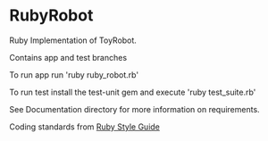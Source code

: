 RubyRobot
=========

Ruby Implementation of ToyRobot.

Contains app and test branches

To run app run 'ruby ruby_robot.rb'

To run test install the test-unit gem and execute 'ruby test_suite.rb'

See Documentation directory for more information on requirements.

Coding standards from [Ruby Style Guide](https://github.com/bbatsov/ruby-style-guide)